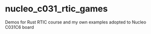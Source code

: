 # nucleo_c031_rtic_games
Demos for Rust RTIC course and my own examples adopted to Nucleo C031C6 board
